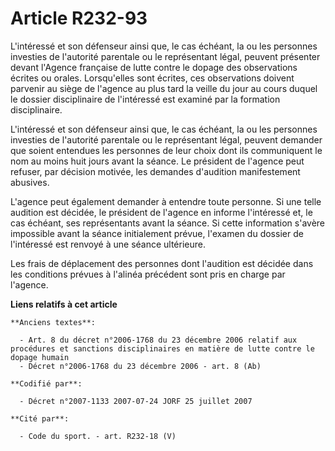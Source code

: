 # Article R232-93

L'intéressé et son défenseur ainsi que, le cas échéant, la ou les personnes investies de l'autorité parentale ou le
représentant légal, peuvent présenter devant l'Agence française de lutte contre le dopage des observations écrites ou orales.
Lorsqu'elles sont écrites, ces observations doivent parvenir au siège de l'agence au plus tard la veille du jour au cours
duquel le dossier disciplinaire de l'intéressé est examiné par la formation disciplinaire.

L'intéressé et son défenseur ainsi que, le cas échéant, la ou les personnes investies de l'autorité parentale ou le
représentant légal, peuvent demander que soient entendues les personnes de leur choix dont ils communiquent le nom au moins
huit jours avant la séance. Le président de l'agence peut refuser, par décision motivée, les demandes d'audition
manifestement abusives.

L'agence peut également demander à entendre toute personne. Si une telle audition est décidée, le président de l'agence en
informe l'intéressé et, le cas échéant, ses représentants avant la séance. Si cette information s'avère impossible avant la
séance initialement prévue, l'examen du dossier de l'intéressé est renvoyé à une séance ultérieure.

Les frais de déplacement des personnes dont l'audition est décidée dans les conditions prévues à l'alinéa précédent sont pris
en charge par l'agence.

**Liens relatifs à cet article**

	**Anciens textes**:

	  - Art. 8 du décret n°2006-1768 du 23 décembre 2006 relatif aux procédures et sanctions disciplinaires en matière de lutte contre le dopage humain
	  - Décret n°2006-1768 du 23 décembre 2006 - art. 8 (Ab)

	**Codifié par**:

	  - Décret n°2007-1133 2007-07-24 JORF 25 juillet 2007

	**Cité par**:

	  - Code du sport. - art. R232-18 (V)
